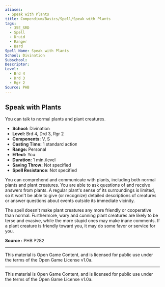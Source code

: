 ```yaml
---
aliases:
 - Speak with Plants
title: Compendium/Basics/Spell/Speak with Plants
tags:
  - 35E_SRD
  - Spell
  - Druid
  - Ranger
  - Bard
Spell Name: Speak with Plants
School: Divination
Subschool:
Descriptor:
Level:
  - Brd 4
  - Drd 3
  - Rgr 2
Source: PHB
---
```


## Speak with Plants

You can talk to normal plants and plant creatures.

- **School:** Divination  
- **Level:** Brd 4, Drd 3, Rgr 2  
- **Components:** V, S  
- **Casting Time:** 1 standard action  
- **Range:** Personal  
- **Effect:** You  
- **Duration:** 1 min./level  
- **Saving Throw:** Not specified  
- **Spell Resistance:** Not specified  

You can comprehend and communicate with plants, including both normal plants and plant creatures. You are able to ask questions of and receive answers from plants. A regular plant's sense of its surroundings is limited, so it won't be able to give (or recognize) detailed descriptions of creatures or answer questions about events outside its immediate vicinity.

The spell doesn't make plant creatures any more friendly or cooperative than normal. Furthermore, wary and cunning plant creatures are likely to be terse and evasive, while the more stupid ones may make inane comments. If a plant creature is friendly toward you, it may do some favor or service for you.

**Source :** PHB P282

---


This material is Open Game Content, and is licensed for public use under  
the terms of the Open Game License v1.0a.

---

This material is Open Game Content, and is licensed for public use under the terms of the Open Game License v1.0a.
